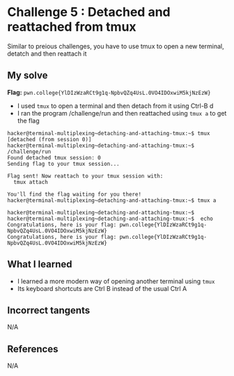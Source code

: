 # Challenge 5 : Detached and reattached from tmux
Similar to preious challenges, you have to use tmux to open a new terminal, detatch and then reattach it

## My solve
**Flag:** `pwn.college{YlDIzWzaRCt9g1q-NpbvQZq4UsL.0VO4IDOxwiM5kjNzEzW}`

- I used `tmux` to open a terminal and then detach from it using Ctrl-B d
- I ran the program /challenge/run and then reattached using `tmux a` to get the flag
```
hacker@terminal-multiplexing~detaching-and-attaching-tmux:~$ tmux
[detached (from session 0)]
hacker@terminal-multiplexing~detaching-and-attaching-tmux:~$ /challenge/run
Found detached tmux session: 0
Sending flag to your tmux session...

Flag sent! Now reattach to your tmux session with:
  tmux attach

You'll find the flag waiting for you there!
hacker@terminal-multiplexing~detaching-and-attaching-tmux:~$ tmux a

hacker@terminal-multiplexing~detaching-and-attaching-tmux:~$
hacker@terminal-multiplexing~detaching-and-attaching-tmux:~$  echo Congratulations, here is your flag: pwn.college{YlDIzWzaRCt9g1q-NpbvQZq4UsL.0VO4IDOxwiM5kjNzEzW}
Congratulations, here is your flag: pwn.college{YlDIzWzaRCt9g1q-NpbvQZq4UsL.0VO4IDOxwiM5kjNzEzW}
```

## What I learned 
- I learned a more modern way of opening another terminal using `tmux`
- Its keyboard shortcuts are Ctrl B instead of the usual Ctrl A

## Incorrect tangents 
N/A

## References 
N/A
